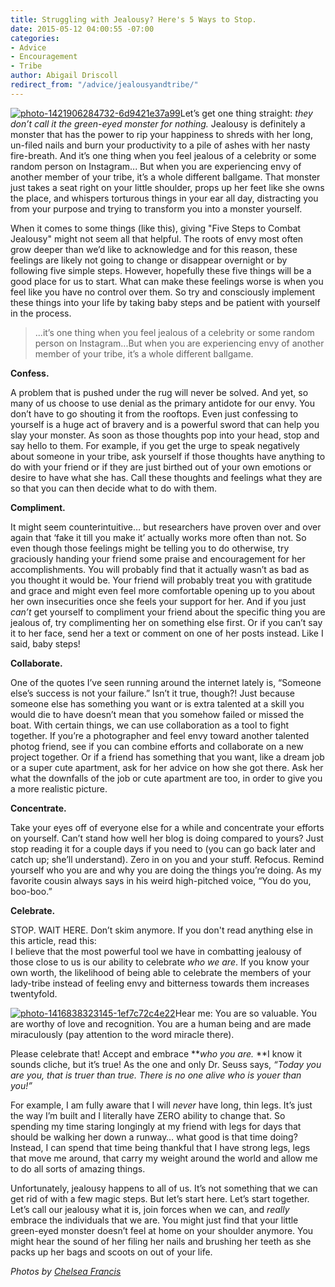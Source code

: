```yaml
---
title: Struggling with Jealousy? Here's 5 Ways to Stop.
date: 2015-05-12 04:00:55 -07:00
categories:
- Advice
- Encouragement
- Tribe
author: Abigail Driscoll
redirect_from: "/advice/jealousyandtribe/"
---
```


[![photo-1421906284732-6d9421e37a99](https://yellow-blog-images.imgix.net/2015/05/photo-1421906284732-6d9421e37a99.jpg)](https://yellow-blog-images.imgix.net/2015/05/photo-1421906284732-6d9421e37a99.jpg)Let’s get one thing straight: _they don’t call it the green-eyed monster for nothing._ Jealousy is definitely a monster that has the power to rip your happiness to shreds with her long, un-filed nails and burn your productivity to a pile of ashes with her nasty fire-breath. And it’s one thing when you feel jealous of a celebrity or some random person on Instagram... But when you are experiencing envy of another member of your tribe, it’s a whole different ballgame. That monster just takes a seat right on your little shoulder, props up her feet like she owns the place, and whispers torturous things in your ear all day, distracting you from your purpose and trying to transform you into a monster yourself.

When it comes to some things (like this), giving "Five Steps to Combat Jealousy" might not seem all that helpful. The roots of envy most often grow deeper than we’d like to acknowledge and for this reason, these feelings are likely not going to change or disappear overnight or by following five simple steps. However, hopefully these five things will be a good place for us to start. What can make these feelings worse is when you feel like you have no control over them. So try and consciously implement these things into your life by taking baby steps and be patient with yourself in the process.

> ...it’s one thing when you feel jealous of a celebrity or some random person on Instagram...But when you are experiencing envy of another member of your tribe, it’s a whole different ballgame.

**Confess.**

A problem that is pushed under the rug will never be solved. And yet, so many of us choose to use denial as the primary antidote for our envy. You don’t have to go shouting it from the rooftops. Even just confessing to yourself is a huge act of bravery and is a powerful sword that can help you slay your monster. As soon as those thoughts pop into your head, stop and say hello to them. For example, if you get the urge to speak negatively about someone in your tribe, ask yourself if those thoughts have anything to do with your friend or if they are just birthed out of your own emotions or desire to have what she has. Call these thoughts and feelings what they are so that you can then decide what to do with them.

**Compliment.**

It might seem counterintuitive… but researchers have proven over and over again that ‘fake it till you make it’ actually works more often than not. So even though those feelings might be telling you to do otherwise, try graciously handing your friend some praise and encouragement for her accomplishments. You will probably find that it actually wasn’t as bad as you thought it would be. Your friend will probably treat you with gratitude and grace and might even feel more comfortable opening up to you about her own insecurities once she feels your support for her. And if you just _can’t_ get yourself to compliment your friend about the specific thing you are jealous of, try complimenting her on something else first. Or if you can’t say it to her face, send her a text or comment on one of her posts instead. Like I said, baby steps!

**Collaborate.**

One of the quotes I’ve seen running around the internet lately is, “Someone else’s success is not your failure.” Isn’t it true, though?! Just because someone else has something you want or is extra talented at a skill you would die to have doesn’t mean that you somehow failed or missed the boat. With certain things, we can use collaboration as a tool to fight together. If you’re a photographer and feel envy toward another talented photog friend, see if you can combine efforts and collaborate on a new project together. Or if a friend has something that you want, like a dream job or a super cute apartment, ask for her advice on how she got there. Ask her what the downfalls of the job or cute apartment are too, in order to give you a more realistic picture.

**Concentrate.**

Take your eyes off of everyone else for a while and concentrate your efforts on yourself. Can’t stand how well her blog is doing compared to yours? Just stop reading it for a couple days if you need to (you can go back later and catch up; she’ll understand). Zero in on you and your stuff. Refocus. Remind yourself who you are and why you are doing the things you’re doing. As my favorite cousin always says in his weird high-pitched voice, “You do you, boo-boo.”

**Celebrate.**

STOP. WAIT HERE. Don’t skim anymore. If you don't read anything else in this article, read this:  
I believe that the most powerful tool we have in combatting jealousy of those close to us is our ability to celebrate _who we are_. If you know your own worth, the likelihood of being able to celebrate the members of your lady-tribe instead of feeling envy and bitterness towards them increases twentyfold.

[![photo-1416838323145-1ef7c72c4e22](https://yellow-blog-images.imgix.net/2015/05/photo-1416838323145-1ef7c72c4e22.jpg)](https://yellow-blog-images.imgix.net/2015/05/photo-1416838323145-1ef7c72c4e22.jpg)Hear me: You are so valuable. You are worthy of love and recognition. You are a human being and are made miraculously (pay attention to the word miracle there).

Please celebrate that! Accept and embrace **_who you are._ **I know it sounds cliche, but it’s true! As the one and only Dr. Seuss says, _“Today you are you, that is truer than true. There is no one alive who is youer than you!”_

For example, I am fully aware that I will _never_ have long, thin legs. It’s just the way I’m built and I literally have ZERO ability to change that. So spending my time staring longingly at my friend with legs for days that should be walking her down a runway… what good is that time doing? Instead, I can spend that time being thankful that I have strong legs, legs that move me around, that carry my weight around the world and allow me to do all sorts of amazing things.

Unfortunately, jealousy happens to all of us. It’s not something that we can get rid of with a few magic steps. But let’s start here. Let’s start together. Let’s call our jealousy what it is, join forces when we can, and _really_ embrace the individuals that we are. You might just find that your little green-eyed monster doesn’t feel at home on your shoulder anymore. You might hear the sound of her filing her nails and brushing her teeth as she packs up her bags and scoots on out of your life.

_Photos by [Chelsea Francis](https://unsplash.com/ohhhchelsea)_
